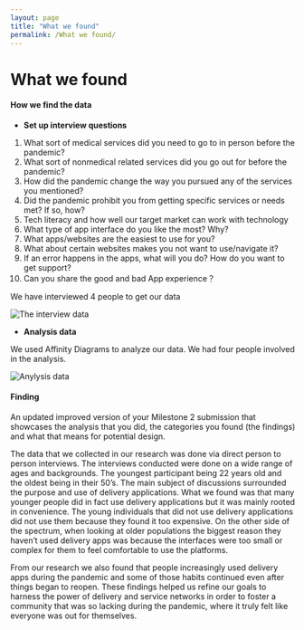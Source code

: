 ```yaml
---
layout: page
title: "What we found"
permalink: /What we found/
---
```


# What we found

#### How we find the data

* **Set up interview questions**
1. What sort of medical services did you need to go to in person before the pandemic?
2. What sort of nonmedical related services did you go out for before the pandemic?
3. How did the pandemic change the way you pursued any of the services you mentioned?
4. Did the pandemic prohibit you from getting specific services or needs met?
If so, how?
5. Tech literacy and how well our target market can work with technology 
6. What type of app interface do you like the most? Why? 
7. What apps/websites are the easiest to use for you?
8. What about certain websites makes you not want to use/navigate it?
9. If an error happens in the apps, what will you do? How do you want to get support?
10. Can you share the good and bad App experience？


We have interviewed 4 people to get our data

![The interview data](../_site/assets/screenshot/interview.png)

*  **Analysis data**
  
We used Affinity Diagrams to analyze our data. We had four people involved in the analysis.

![Anylysis data](../_site/assets/screenshot/dataAnalysis.jpg)


#### Finding
An updated improved version of your Milestone 2 submission that showcases the analysis that you did, the categories you found (the findings) and what that means for potential design.

The data that we collected in our research was done via direct person to person interviews. The interviews conducted were done on a wide range of ages and backgrounds. The youngest participant being 22 years old and the oldest being in their 50’s. The main subject of discussions surrounded the purpose and use of delivery applications. What we found was that many younger people did in fact use delivery applications but it was mainly rooted in convenience. The young individuals that did not use delivery applications did not use them because they found it too expensive. On the other side of the spectrum, when looking at older populations the biggest reason they haven’t used delivery apps was because the interfaces were too small or complex for them to feel comfortable to use the platforms.

From our research we also found that people increasingly used delivery apps during the pandemic and some of those habits continued even after things began to reopen. These findings helped us refine our goals to harness the power of delivery and service networks in order to foster a community that was so lacking during the pandemic, where it truly felt like everyone was out for themselves.
